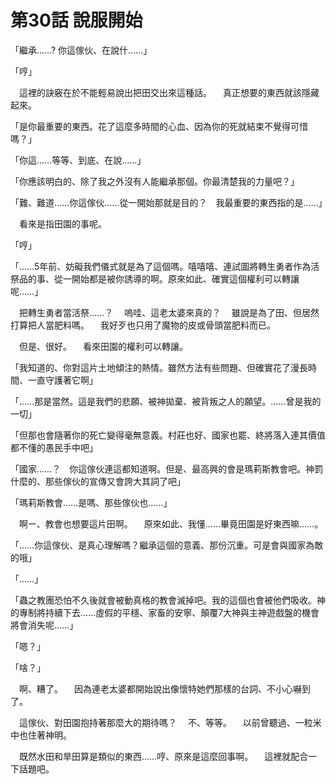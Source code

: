 # 第30話 說服開始

「繼承……? 你這傢伙、在說什……」

「哼」

　這裡的訣竅在於不能輕易說出把田交出來這種話。
　真正想要的東西就該隱藏起來。

「是你最重要的東西。花了這麼多時間的心血、因為你的死就結束不覺得可惜嗎？」

「你這……等等、到底、在說……」

「你應該明白的、除了我之外沒有人能繼承那個。你最清楚我的力量吧？」

「難、難道……你這傢伙……從一開始那就是目的？　我最重要的東西指的是……」

　看來是指田園的事呢。

「哼」

「……5年前、妨礙我們儀式就是為了這個嗎。嘻嘻嘻、連試圖將轉生勇者作為活祭品的事、從一開始都是被你誘導的啊。原來如此、確實這個權利可以轉讓呢……」

　把轉生勇者當活祭……？
　嗚哇、這老太婆來真的？
　雖說是為了田、但居然打算把人當肥料嗎。
　我好歹也只用了魔物的皮或骨頭當肥料而已。

　但是、很好。
　看來田園的權利可以轉讓。

「我知道的、你對這片土地傾注的熱情。雖然方法有些問題、但確實花了漫長時間、一直守護著它啊」

「……那是當然。這是我們的悲願、被神拋棄、被背叛之人的願望。……曾是我的一切」

「但那也會隨著你的死亡變得毫無意義。村莊也好、國家也罷、終將落入連其價值都不懂的愚民手中吧」

「國家……？　你這傢伙連這都知道啊。但是、最高興的會是瑪莉斯教會吧。神罰什麼的、那些傢伙的宣傳又會誇大其詞了吧」

「瑪莉斯教會……是嗎、那些傢伙也……」

　啊ー、教會也想要這片田啊。
　原來如此、我懂……畢竟田園是好東西嘛……。

「……你這傢伙、是真心理解嗎？繼承這個的意義、那份沉重。可是會與國家為敵的哦」

「……」

「蟲之教團恐怕不久後就會被動真格的教會滅掉吧。我的這個也會被他們吸收。神的專制將持續下去……虛假的平穩、家畜的安寧、顛覆7大神與主神遊戲盤的機會將會消失呢……」

「嗯？」

「啥？」

　啊、糟了。
　因為連老太婆都開始說出像懷特她們那樣的台詞、不小心嚇到了。

　這傢伙、對田園抱持著那麼大的期待嗎？
　不、等等。
　以前曾聽過、一粒米中也住著神明。

　既然水田和旱田算是類似的東西……哼、原來是這麼回事啊。
　這裡就配合一下話題吧。
